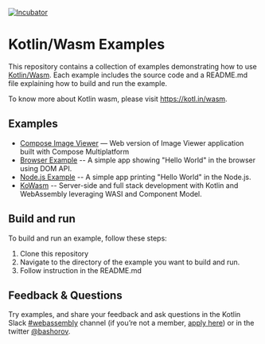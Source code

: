 [![Incubator](https://jb.gg/badges/incubator-plastic.svg)](https://github.com/JetBrains#jetbrains-on-github)

# Kotlin/Wasm Examples

This repository contains a collection of examples demonstrating how to use [Kotlin/Wasm](kotl.in/wasm). 
Each example includes the source code and a README.md file explaining how to build and run the example.

To know more about Kotlin wasm, please visit https://kotl.in/wasm.

## Examples

* [Compose Image Viewer](compose-imageviewer) — Web version of Image Viewer application built with Compose Multiplatform
* [Browser Example](browser-example) -- A simple app showing "Hello World" in the browser using DOM API. 
* [Node.js Example](nodejs-example) -- A simple app printing "Hello World" in the Node.js.
* [KoWasm](https://github.com/kowasm/kowasm) -- Server-side and full stack development with Kotlin and WebAssembly leveraging WASI and Component Model.

## Build and run

To build and run an example, follow these steps:

1. Clone this repository 
2. Navigate to the directory of the example you want to build and run.
3. Follow instruction in the README.md

## Feedback & Questions

Try examples, and share your feedback and ask questions in the Kotlin Slack [#webassembly](https://slack-chats.kotlinlang.org/c/webassembly) channel (if you’re not a member, [apply here](https://kotl.in/slack)) or in the twitter [@bashorov](https://twitter.com/bashorov).
